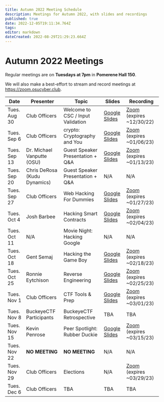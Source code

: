 ```yaml
---
title: Autumn 2022 Meeting Schedule
description: Meetings for Autumn 2022, with slides and recordings
published: true
date: 2022-12-05T19:11:34.764Z
tags: 
editor: markdown
dateCreated: 2022-08-29T21:29:23.664Z
---
```


# Autumn 2022 Meetings

Regular meetings are on **Tuesdays at 7pm** in **Pomerene Hall 150**. 

We will also make a best-effort to stream and record meetings at https://zoom.osucyber.club.


| Date         | Presenter                    | Topic                             | Slides                                                                                                                | Recording                                                                                                                                                           |
|--------------|------------------------------|-----------------------------------|-----------------------------------------------------------------------------------------------------------------------|---------------------------------------------------------------------------------------------------------------------------------------------------------------------|
| Tues. Aug 30 | Club Officers                | Welcome to CSC / Input Validation | [Google Slides](https://docs.google.com/presentation/d/1-2n_3ZwvYdKmQzAKBsXdtAXFQU1FvovbYEXpEs18a94/edit?usp=sharing) | [Zoom](https://osu.zoom.us/rec/share/bKSkZ4BwQat26sgLE_5Uux2R9RkzLjxbgEPd07JpZPe24MoVUwxVhSf3nwjAv2k.bEJUvRvanX95GnCP?startTime=1661900535000) (expires ~12/30/22)  |
| Tues. Sep 6  | Club Officers                | crypto: Cryptography and You      | [Google Slides](https://docs.google.com/presentation/d/1c8jL9kqyESAwI3Z0kSAvw4xjGA37vWi2ZDGd9ton_NQ/edit?usp=sharing) | [Zoom](https://osu.zoom.us/rec/share/wfvsHoNFzzn3DUv7kz2LpfZXOzriyWLxr4ZGNmyOAzp7QnLyF7_ccM5hB3fg6rg_.fBq87K2K_gCyWRuA?startTime=1662505414000) (expires ~01/06/23) |
| Tues. Sep 13 | Dr. Michael Vanputte (OSU)   | Guest Speaker Presentation + Q&A  | [Google Slides](https://docs.google.com/presentation/d/1CrxHBUIvlZyPowLm41Pjt30n2CHSBJ7x3ZTQxvHLlOc/edit?usp=sharing) | [Zoom](https://osu.zoom.us/rec/share/lT7fGU6n2ertf7oACfLOkMA-nVWc1K3wyFE192lWJkvaAdFNnhhNub2v4g5OJ32S.cYOnR54piCpqX2Qz?startTime=1663110218000) (expires ~01/13/23) |
| Tues. Sep 20 | Chris DeRosa (Kudu Dynamics) | Guest Speaker Presentation + Q&A  | N/A                                                                                                                   | N/A                                                                                                                                                                 |
| Tues. Sep 27 | Club Officers                | Web Hacking For Dummies           | [Google Slides](https://docs.google.com/presentation/d/1orveebcP0oXaxaDtCilVojy8MaHfgAvdfOUjjdts4s8/edit?usp=sharing) | [Zoom](https://osu.zoom.us/rec/share/Vvl64OnAkgBz_LlnjJCKiMn7CJ_q6K3MV3UH3Pc46m2DrD4lV1nDXf0Kui0zR5oF.JGsgLWqBhQVZYgZb?startTime=1664319851000) (expires ~01/27/23) |
| Tues. Oct 4  | Josh Barbee                  | Hacking Smart Contracts           | [Google Slides](https://docs.google.com/presentation/d/1qw2JneypVUvdRDkTGTvDvxqGMztSaT_b7r2PUzC7Zyg/edit?usp=sharing) | [Zoom](https://osu.zoom.us/rec/share/mKGEz562xNQQGFouggDyQtoYnq0WeJ4L-mXUTbgBdFlsevUKNKIlZV2qaBkalOk7.xB-fonrao7J-lGiB?startTime=1664924589000) (expires ~02/04/23) |
| Tues. Oct 11 | N/A                          | Movie Night: Hacking Google       | N/A                                                                                                                   | N/A                                                                                                                                                                 |
| Tues. Oct 18 | Gent Semaj                   | Hacking the Game Boy              | [Google Slides](https://docs.google.com/presentation/d/1fvJMa0RViij3EU10SEaMj2Pog0mZZT92I_gwBJBsM-Y/edit?usp=sharing) | [Zoom](https://osu.zoom.us/rec/share/3Pxy7xaa58ec2_Dfo39Sl1knOu7DJmxJEUxKrkPcB3by_4gfjbJrA_xjhQe1oYkr.jBUEbl8JBdNZMn4q?startTime=1666134213000) (expires ~02/18/23) |
| Tues. Oct 25 | Ronnie Eytchison             | Reverse Engineering               | [Google Slides](https://docs.google.com/presentation/d/1Wtyc8WO86YN1wtq_-bsoRs58mHzKQSk4wdpxnxbOxkM/edit?usp=sharing) | [Zoom](https://osu.zoom.us/rec/share/E6dbN3NxFawJY9t25XVU2hnBb1bOFqRE4EaNtz-rJKVJK_3l0kT5gI4zUgEq03Y0.6fvsswPTo6sFt29f?startTime=1666738706000) (expires ~02/25/23) |
| Tues. Nov 1  | Club Officers                | CTF Tools & Prep                  | [Google Slides](https://docs.google.com/presentation/d/1VQU8wu4dQflzrls-ouI_IXS-3T7u4nkpR1zXR7feoKo/edit?usp=sharing) | [Zoom](https://osu.zoom.us/rec/share/4T-vl9SvPvzc5klBfKB3GaBPx9lUVlof599bBZ79BTfYaXAUzhJrDWHAPucpH87I.RuluLxiG42MBQQxA?startTime=1667343787000) (expires ~03/01/23) |
| Tues. Nov 8  | BuckeyeCTF Participants      | BuckeyeCTF Retrospective          | TBA                                                                                                                   | TBA                                                                                                                                                                 |
| Tues. Nov 15 | Kevin Penrose                | Peer Spotlight: Rubber Duckie     | [Google Slides](https://docs.google.com/presentation/d/10uwnDz-3tIdntt_4mT6xOikT8gkofvRbntP48pCaSJ0/edit?usp=sharing) | [Zoom](https://osu.zoom.us/rec/share/TTvV9CKq47AxoTY28zpfcASQFMgf6MvIF5YfA1axxwKHNfU4mUuFLqRyQjzg-yXh.VB-NyV_ciUu8ugcP?startTime=1668557380000) (expires ~03/15/23) |
| Tues. Nov 22 | **NO MEETING**               | **NO MEETING**                    | N/A                                                                                                                   | N/A                                                                                                                                                                 |
| Tues. Nov 29 | Club Officers                | Elections                         | N/A                                                                                                                   | [Zoom](https://osu.zoom.us/rec/share/Oj4hHrOQAZGSHkbAyv73wX9sP8Nj1QMWUSdS9JbGYpebY_Am3LRlY6xltW3ypCm9.eO3kY9eSaHitnexW?startTime=1669767034000) (expires ~03/29/23) |
| Tues. Dec 6  | Club Officers                | TBA                               | TBA                                                                                                                   | TBA                                                                                                                                                                 |

<!---
| Tues. Sep 6 | Club Officers | Log4Shell | [Google Slides](https://docs.google.com/presentation/d/1HBRXYrecMpxhVgpbrapxT1crP8ovXel_Z99x780dpBU/edit?usp=sharing) | [Zoom](https://urldefense.com/v3/__https://osu.zoom.us/rec/share/Znzvq98ljF8zdCoLh2gK7aZf1Vn17JM-lW18L_3uWcqEAsPYqHdm3ze2YOkoc5AG._60qMNFrpJDzHuOp__;!!KGKeukY!kB5a0GySX6f1QP-mMoolL0CtCDzfwYr7JpAPiasn-ZD87WpxdG9GmTWuFpF7q7Y$) (expires 5/18/22)|
-->
